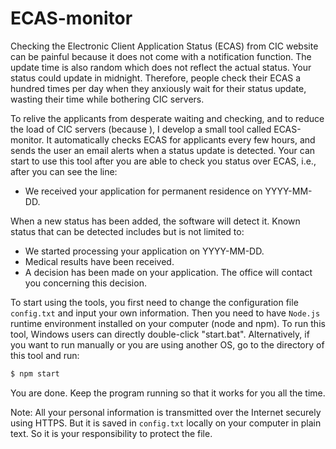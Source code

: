 ECAS-monitor
============

Checking the Electronic Client Application Status (ECAS) from CIC website can be painful because it does not come with a notification function. The update time is also random which does not reflect the actual status. Your status could update in midnight. Therefore, people check their ECAS a hundred times per day when they anxiously wait for their status update, wasting their time while bothering CIC servers.

To relive the applicants from desperate waiting and checking, and to reduce the load of CIC servers (because ), I develop a small tool called ECAS-monitor. It automatically checks ECAS for applicants every few hours, and sends the user an email alerts when a status update is detected. Your can start to use this tool after you are able to check you status over ECAS, i.e., after you can see the line:

* We received your application for permanent residence on YYYY-MM-DD.

When a new status has been added, the software will detect it. Known status that can be detected includes but is not limited to:

* We started processing your application on YYYY-MM-DD.
* Medical results have been received.
* A decision has been made on your application. The office will contact you concerning this decision.

To start using the tools, you first need to change the configuration file `config.txt` and input your own information. Then you need to have `Node.js` runtime environment installed on your computer (node and npm). To run this tool, Windows users can directly double-click "start.bat". Alternatively, if you want to run manually or you are using another OS, go to the directory of this tool and run:

```bash
$ npm start
```

You are done. Keep the program running so that it works for you all the time. 

Note: All your personal information is transmitted over the Internet securely using HTTPS. But it is saved in `config.txt` locally on your computer in plain text. So it is your responsibility to protect the file.

